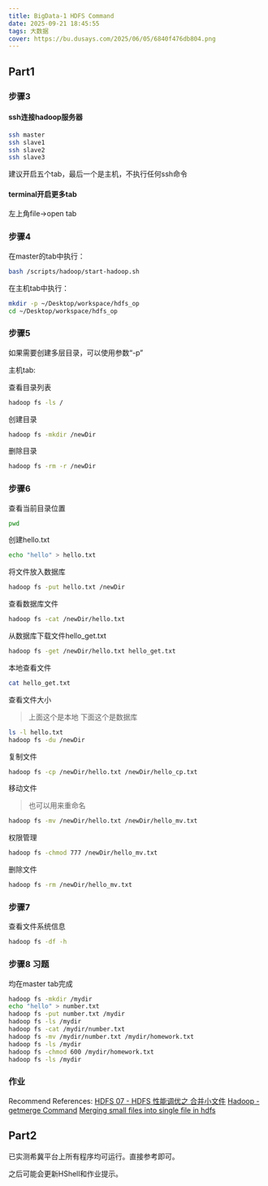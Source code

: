 ```yaml
---
title: BigData-1 HDFS Command
date: 2025-09-21 18:45:55
tags: 大数据
cover: https://bu.dusays.com/2025/06/05/6840f476db804.png
---
```



## Part1

### 步骤3 

#### ssh连接hadoop服务器

```sh
ssh master
ssh slave1
ssh slave2
ssh slave3
```

建议开启五个tab，最后一个是主机，不执行任何ssh命令

#### terminal开启更多tab

左上角file->open tab

### 步骤4

在master的tab中执行：

```sh
bash /scripts/hadoop/start-hadoop.sh
```

在主机tab中执行：
```sh
mkdir -p ~/Desktop/workspace/hdfs_op
cd ~/Desktop/workspace/hdfs_op
```

### 步骤5

如果需要创建多层目录，可以使用参数“-p”

主机tab:

查看目录列表
```sh
hadoop fs -ls /
```

创建目录
```sh
hadoop fs -mkdir /newDir
```

删除目录
```sh
hadoop fs -rm -r /newDir
```

### 步骤6

查看当前目录位置
```sh
pwd
```

创建hello.txt
```sh
echo "hello" > hello.txt
```

将文件放入数据库
```sh
hadoop fs -put hello.txt /newDir
```

查看数据库文件
```sh
hadoop fs -cat /newDir/hello.txt
```

从数据库下载文件hello_get.txt
```sh
hadoop fs -get /newDir/hello.txt hello_get.txt
```

本地查看文件
```sh
cat hello_get.txt
```

查看文件大小
> 上面这个是本地
> 下面这个是数据库
```sh
ls -l hello.txt
hadoop fs -du /newDir
```

复制文件
```sh
hadoop fs -cp /newDir/hello.txt /newDir/hello_cp.txt
```

移动文件
> 也可以用来重命名
```sh
hadoop fs -mv /newDir/hello.txt /newDir/hello_mv.txt
```

权限管理
```sh
hadoop fs -chmod 777 /newDir/hello_mv.txt
```

删除文件
```sh
hadoop fs -rm /newDir/hello_mv.txt
```

### 步骤7
查看文件系统信息
```sh
hadoop fs -df -h
```

### 步骤8 习题
均在master tab完成
```sh
hadoop fs -mkdir /mydir
echo "hello" > number.txt
hadoop fs -put number.txt /mydir
hadoop fs -ls /mydir
hadoop fs -cat /mydir/number.txt
hadoop fs -mv /mydir/number.txt /mydir/homework.txt
hadoop fs -ls /mydir
hadoop fs -chmod 600 /mydir/homework.txt
hadoop fs -ls /mydir
```

### 作业
Recommend References:
[HDFS 07 - HDFS 性能调优之 合并小文件](https://www.cnblogs.com/shoufeng/p/14907411.html)
[Hadoop - getmerge Command](https://www.geeksforgeeks.org/data-engineering/hadoop-getmerge-command/)
[Merging small files into single file in hdfs](https://stackoverflow.com/questions/50094165/merging-small-files-into-single-file-in-hdfs)


## Part2

已实测希冀平台上所有程序均可运行。直接参考即可。

之后可能会更新HShell和作业提示。
